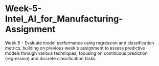 # Week-5-Intel_AI_for_Manufacturing-Assignment
Week 5 -  Evaluate model performance using regression and classification metrics, building on previous week's assignment to assess predictive models through various techniques, focusing on continuous prediction (regression) and discrete classification tasks.
